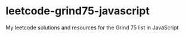 # leetcode-grind75-javascript
My leetcode solutions and resources for the Grind 75 list in JavaScript
